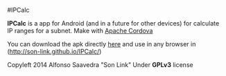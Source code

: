 #IPCalc

**IPCalc** is a app for Android (and in a future for other devices) for calculate IP ranges for a subnet. Make with [Apache Cordova](http://cordova.apache.org)

You can download the apk directly [here](https://github.com/son-link/IPCalc/blob/master/platforms/android/ant-build/IPCalc-debug-unaligned.apk) and use in any browser in (http://son-link.github.io/IPCalc/)

Copyleft 2014 Alfonso Saavedra "Son Link"
Under **GPLv3** license
